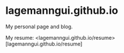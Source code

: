 # lagemanngui.github.io
My personal page and blog.

My resume: <lagemanngui.github.io/resume>[lagemanngui.github.io/resume]

